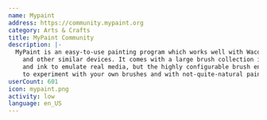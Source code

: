 ```yaml
---
name: Mypaint
address: https://community.mypaint.org
category: Arts & Crafts
title: MyPaint Community
description: |-
  MyPaint is an easy-to-use painting program which works well with Wacom graphics tablets
    and other similar devices. It comes with a large brush collection including charcoal
    and ink to emulate real media, but the highly configurable brush engine allows you
    to experiment with your own brushes and with not-quite-natural painting.
userCount: 601
icon: mypaint.png
activity: low
language: en_US
---
```

